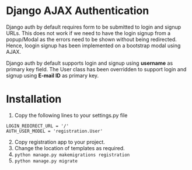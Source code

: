 # Django AJAX Authentication

Django auth by default requires form to be submitted to login and signup URLs. This does not work if we need to have the login signup from a popup/Modal as the errors need to be shown without being redirected. Hence, loogin signup has been implemented on a bootstrap modal using AJAX.

Django auth by default supports login and signup using <b>username</b> as primary key field. The User class has been overridden to support login and signup using <b>E-mail ID</b> as primary key.

# Installation
1. Copy the following lines to your settings.py file
```
LOGIN_REDIRECT_URL = '/'
AUTH_USER_MODEL = 'registration.User'
```
2. Copy registration app to your project.
3. Change the location of templates as required.
4. ```python manage.py makemigrations registration```
5. ```python manage.py migrate```
